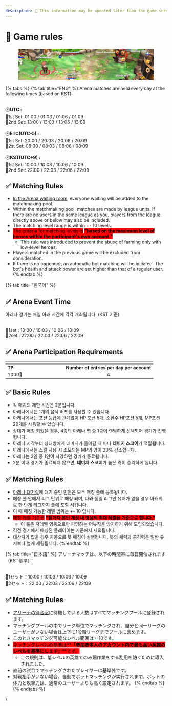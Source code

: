```yaml
---
description: 🛑 This information may be updated later than the game server data.
---
```


# 📁 Game rules

<figure><img src="../../.gitbook/assets/image (74).png" alt=""><figcaption></figcaption></figure>

{% tabs %}
{% tab title="ENG" %}
Arena matches are held every day at the following times (based on KST):&#x20;

\
🕑**UTC :**\
🎯1st Set: 01:00 / 01:03 / 01:06 / 01:09\
🎯2nd Set: 13:00 / 13:03 / 13:06 / 13:09\
\
🕑**ETC(UTC-5) :**\
🎯1st Set: 20:00 / 20:03 / 20:06 / 20:09\
🎯2st Set: 08:00 / 08:03 / 08:06 / 08:09\
\
🕑**KST(UTC+9) :**\
🎯1st Set: 10:00 / 10:03 / 10:06 / 10:09\
🎯2nd Set: 22:00 / 22:03 / 22:06 / 22:09

## ✅ **Matching Rules**

* [In the Arena waiting room](../../field-info/rotten-hill/arena-waiting-room.md), everyone waiting will be added to the matchmaking pool.&#x20;
* Within the matchmaking pool, matches are made by league units. If there are no users in the same league as you, players from the league directly above or below may also be included.&#x20;
* The matching level range is within +- 10 levels.&#x20;
* <mark style="background-color:red;">The criteria for matching levels is</mark> <mark style="background-color:red;"></mark><mark style="background-color:red;">**"based on the maximum level of heroes within the participant's own account."**</mark>
  * This rule was introduced to prevent the abuse of farming only with low-level heroes.
* Players matched in the previous game will be excluded from consideration.&#x20;
* If there is no opponent, an automatic bot matching will be initiated. The bot's health and attack power are set higher than that of a regular user.
{% endtab %}

{% tab title="한국어" %}
## ✅ Arena Event Time

아레나 경기는 매일 아래 시간에 각각 개최됩니다. (KST 기준)&#x20;

\
🎯1set :  10:00 / 10:03 / 10:06 / 10:09\
🎯2set : 22:00 / 22:03 / 22:06 / 22:09

## ✅ Arena Participation Requirements

<table data-header-hidden><thead><tr><th width="168"></th><th align="center"></th></tr></thead><tbody><tr><td><strong>TP</strong></td><td align="center"><strong>Number of entries per day per account</strong></td></tr><tr><td>1000🔺</td><td align="center">4</td></tr></tbody></table>

## ✅ Basic Rules

* 각 매치의 제한 시간은 2분입니다.&#x20;
* 아레나에서는 1개의 음식 버프를 사용할 수 있습니다.
* 아레나에서는 포션 등급에 관계없이 HP 포션 5개, 소환수 HP포션 5개,  MP포션 20개를 사용할 수 있습니다.
* 상대가 매칭 되었을 경우, 4종의 아레나 맵 중 1종이 랜덤하게 선택되어 경기가 진행됩니다.
* 아레나 시작부터 상대방에게 데미지가 들어갈 때 마다 **데미지 스코어**가 적립됩니다.
* 아레나에서는 스킬 사용 시 소모되는 MP의 양이 20% 감소합니다.&#x20;
* 아레나는 2인 중 1인이 사망하면 경기가 종료됩니다.&#x20;
* 2분 이내 경기가 종료되지 않으면, **데미지 스코어**가 높은 측이 승리하게 됩니다.

## ✅ **Matching Rules**

* [아레나 대기실](../../field-info/rotten-hill/arena-waiting-room.md)에 대기 중인 인원은 모두 매칭 풀에 등록됩니다.&#x20;
* 매칭 풀 안에서 리그 단위로 매칭 되며, 나와 동일 리그인 유저가 없을 경우 아래위로 한 단계 리그까지 풀에 포함 시킵니다.&#x20;
* 이 때 매칭 가능한 레벨 범위는 +- 10 입니다.&#x20;
* <mark style="background-color:red;">매칭 레벨 기준은</mark> <mark style="background-color:red;"></mark><mark style="background-color:red;">**"참가자 본인 계정 내 영웅의 최대 레벨을 기준으로 합니다."**</mark>
  * 이 룰은 저레벨 영웅으로만 파밍하는 어뷰징을 방지하기 위해 도입되었습니다.
* 직전 경기에서 매칭된 플레이어는 기준에서 제외됩니다.&#x20;
* 대상자가 없을 경우 자동으로 봇 매칭이 실행됩니다. 봇의 체력과 공격력은 일반 유저보다 높게 세팅됩니다.
{% endtab %}

{% tab title="日本語" %}
アリーナマッチは、以下の時間帯に毎日開催されます（KST基準）：

\
🎯1セット：10:00 / 10:03 / 10:06 / 10:09\
🎯2セット：22:00 / 22:03 / 22:06 / 22:09

## ✅ **Matching Rules**

* [アリーナの待合室](../../field-info/rotten-hill/arena-waiting-room.md)に待機している人数はすべてマッチングプールに登録されます。&#x20;
* マッチングプールの中でリーグ単位でマッチングされ、自分と同一リーグのユーザーがいない場合は上下に1段階リーグまでプールに含めます。&#x20;
* このときマッチング可能なレベル範囲は+-10です。
* <mark style="background-color:red;">マッチングレベルの基準は\*\*</mark><mark style="background-color:red;">**「参加者本人のアカウント内で最も高い英雄のレベルを基準にします」**</mark><mark style="background-color:red;">\*\*です。</mark>
  * この規則は、低レベルの英雄でのみ畑作業をする乱用を防ぐために導入されました。
* 直前の試合でマッチングされたプレイヤーは基準外です。&#x20;
* 対戦相手がいない場合、自動でボットマッチングが実行されます。ボットの体力と攻撃力は、通常のユーザーよりも高く設定されます。
{% endtab %}
{% endtabs %}





\
